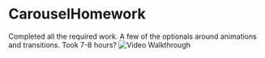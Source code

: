 # CarouselHomework
Completed all the required work. A few of the optionals around animations and transitions.
Took 7-8 hours?
![Video Walkthrough](https://cloud.githubusercontent.com/assets/490388/10114603/9328987c-63a8-11e5-887c-8ca49bc91693.gif)
